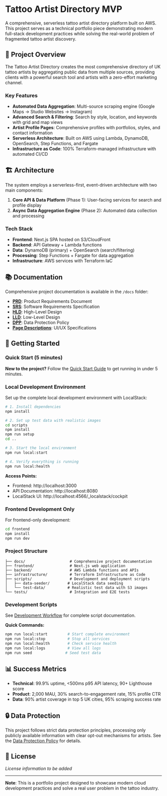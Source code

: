 # Tattoo Artist Directory MVP

A comprehensive, serverless tattoo artist directory platform built on AWS. This project serves as a technical portfolio piece demonstrating modern full-stack development practices while solving the real-world problem of fragmented tattoo artist discovery.

## 🎯 Project Overview

The Tattoo Artist Directory creates the most comprehensive directory of UK tattoo artists by aggregating public data from multiple sources, providing clients with a powerful search tool and artists with a zero-effort marketing channel.

### Key Features

- **Automated Data Aggregation**: Multi-source scraping engine (Google Maps → Studio Websites → Instagram)
- **Advanced Search & Filtering**: Search by style, location, and keywords with grid and map views
- **Artist Profile Pages**: Comprehensive profiles with portfolios, styles, and contact information
- **Serverless Architecture**: Built on AWS using Lambda, DynamoDB, OpenSearch, Step Functions, and Fargate
- **Infrastructure as Code**: 100% Terraform-managed infrastructure with automated CI/CD

## 🏗️ Architecture

The system employs a serverless-first, event-driven architecture with two main components:

1. **Core API & Data Platform** (Phase 1): User-facing services for search and profile display
2. **Async Data Aggregation Engine** (Phase 2): Automated data collection and processing

### Tech Stack

- **Frontend**: Next.js SPA hosted on S3/CloudFront
- **Backend**: API Gateway + Lambda functions
- **Data**: DynamoDB (primary) + OpenSearch (search/filtering)
- **Processing**: Step Functions + Fargate for data aggregation
- **Infrastructure**: AWS services with Terraform IaC

## 📚 Documentation

Comprehensive project documentation is available in the `/docs` folder:

- **[PRD](docs/PRD%20Doc%20Tattoo%20Artist%20Directory%20MVP.md)**: Product Requirements Document
- **[SRS](docs/SRS%20Doc%20Tattoo%20Artist%20Directory%20MVP.md)**: Software Requirements Specification  
- **[HLD](docs/HLD%20Doc%20Tattoo%20Artist%20Directory%20MVP.md)**: High-Level Design
- **[LLD](docs/LLD%20Doc%20Tattoo%20Artist%20Directory%20MVP.md)**: Low-Level Design
- **[DPP](docs/DPP%20Doc%20Tattoo%20Artist%20Directory%20MVP.md)**: Data Protection Policy
- **[Page Descriptions](docs/Page%20Descriptions%20HL%20Doc%20Tattoo%20Artist%20Directory%20MVP.md)**: UI/UX Specifications

## 🚀 Getting Started

### Quick Start (5 minutes)

**New to the project?** Follow the [Quick Start Guide](QUICK_START.md) to get running in under 5 minutes.

### Local Development Environment

Set up the complete local development environment with LocalStack:

```bash
# 1. Install dependencies
npm install

# 2. Set up test data with realistic images
cd scripts
npm install
npm run setup
cd ..

# 3. Start the local environment
npm run local:start

# 4. Verify everything is running
npm run local:health
```

**Access Points:**
- Frontend: http://localhost:3000
- API Documentation: http://localhost:8080  
- LocalStack UI: http://localhost:4566/_localstack/cockpit

### Frontend Development Only

For frontend-only development:

```bash
cd frontend
npm install
npm run dev
```

### Project Structure

```
├── docs/                    # Comprehensive project documentation
├── frontend/                # Next.js web application
├── backend/                 # AWS Lambda functions and APIs
├── infrastructure/          # Terraform Infrastructure as Code
├── scripts/                 # Development and deployment scripts
│   ├── data-seeder/        # LocalStack data seeding
│   └── test-data/          # Realistic test data with S3 images
└── tests/                   # Integration and E2E tests
```

### Development Scripts

See [Development Workflow](scripts/README-Development-Workflow.md) for complete script documentation.

**Quick Commands:**
```bash
npm run local:start         # Start complete environment
npm run local:stop          # Stop all services
npm run local:health        # Check service health
npm run local:logs          # View all logs
npm run seed               # Seed test data
```

## 📊 Success Metrics

- **Technical**: 99.9% uptime, <500ms p95 API latency, 90+ Lighthouse score
- **Product**: 2,000 MAU, 30% search-to-engagement rate, 15% profile CTR
- **Data**: 90% artist coverage in top 5 UK cities, 95% scraping success rate

## 🔒 Data Protection

This project follows strict data protection principles, processing only publicly available information with clear opt-out mechanisms for artists. See the [Data Protection Policy](docs/DPP%20Doc%20Tattoo%20Artist%20Directory%20MVP.md) for details.

## 📄 License

*License information to be added*

---

**Note**: This is a portfolio project designed to showcase modern cloud development practices and solve a real user problem in the tattoo industry.
